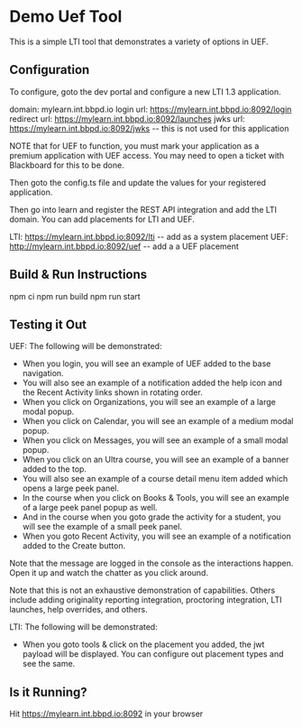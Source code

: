 # Demo Uef Tool
This is a simple LTI tool that demonstrates a variety of options in UEF.

## Configuration
To configure, goto the dev portal and configure a new LTI 1.3 application.  

domain: mylearn.int.bbpd.io
login url: https://mylearn.int.bbpd.io:8092/login
redirect url: https://mylearn.int.bbpd.io:8092/launches
jwks url: https://mylearn.int.bbpd.io:8092/jwks -- this is not used for this application

NOTE that for UEF to function, you must mark your application as a premium application with UEF access.  You may need to
open a ticket with Blackboard for this to be done.

Then goto the config.ts file and update the values for your registered application.  

Then go into learn and register the REST API integration and add the LTI domain.  You can add placements for LTI and UEF.

LTI: https://mylearn.int.bbpd.io:8092/lti -- add as a system placement
UEF: http://mylearn.int.bbpd.io:8092/uef -- add a a UEF placement

## Build & Run Instructions
npm ci
npm run build
npm run start

## Testing it Out

UEF: The following will be demonstrated:
- When you login, you will see an example of UEF added to the base navigation.
- You will also see an example of a notification added the help icon and the Recent Activity links shown in rotating order.
- When you click on Organizations, you will see an example of a large modal popup.
- When you click on Calendar, you will see an example of a medium modal popup.
- When you click on Messages, you will see an example of a small modal popup.
- When you click on an Ultra course, you will see an example of a banner added to the top.
- You will also see an example of a course detail menu item added which opens a large peek panel.
- In the course when you click on Books & Tools, you will see an example of a large peek panel popup as well.
- And in the course when you goto grade the activity for a student, you will see the example of a small peek panel.
- When you goto Recent Activity, you will see an example of a notification added to the Create button.

Note that the message are logged in the console as the interactions happen.  Open it up and watch the chatter as you click around.

Note that this is not an exhaustive demonstration of capabilities.  Others include adding originality reporting integration, 
proctoring integration, LTI launches, help overrides, and others.

LTI: The following will be demonstrated:
- When you goto tools & click on the placement you added, the jwt payload will be displayed.  You can configure out placement
types and see the same.

## Is it Running?
Hit https://mylearn.int.bbpd.io:8092 in your browser


